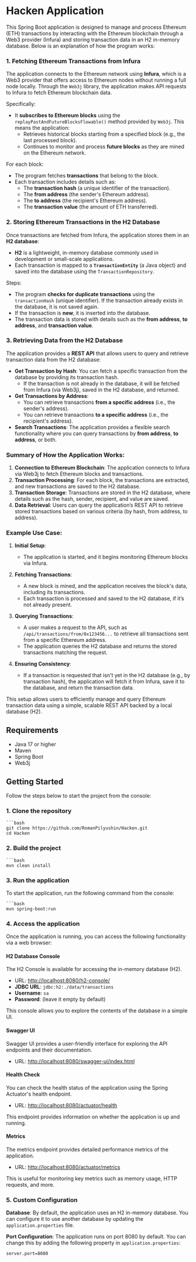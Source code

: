 
# Hacken Application

This Spring Boot application is designed to manage and process Ethereum (ETH) transactions by interacting with the Ethereum blockchain through a Web3 provider (Infura) and storing transaction data in an H2 in-memory database. Below is an explanation of how the program works:

### 1. **Fetching Ethereum Transactions from Infura**

The application connects to the Ethereum network using **Infura**, which is a Web3 provider that offers access to Ethereum nodes without running a full node locally. Through the `Web3j` library, the application makes API requests to Infura to fetch Ethereum blockchain data.

Specifically:

- It **subscribes to Ethereum blocks** using the `replayPastAndFutureBlocksFlowable()` method provided by `Web3j`. This means the application:
    - Retrieves historical blocks starting from a specified block (e.g., the last processed block).
    - Continues to monitor and process **future blocks** as they are mined on the Ethereum network.

For each block:

- The program fetches **transactions** that belong to the block.
- Each transaction includes details such as:
    - The **transaction hash** (a unique identifier of the transaction).
    - The **from address** (the sender's Ethereum address).
    - The **to address** (the recipient's Ethereum address).
    - The **transaction value** (the amount of ETH transferred).

### 2. **Storing Ethereum Transactions in the H2 Database**

Once transactions are fetched from Infura, the application stores them in an **H2 database**:

- **H2** is a lightweight, in-memory database commonly used in development or small-scale applications.
- Each transaction is mapped to a **`TransactionEntity`** (a Java object) and saved into the database using the `TransactionRepository`.

Steps:

- The program **checks for duplicate transactions** using the `transactionHash` (unique identifier). If the transaction already exists in the database, it is not saved again.
- If the transaction is **new**, it is inserted into the database.
- The transaction data is stored with details such as the **from address**, **to address**, and **transaction value**.

### 3. **Retrieving Data from the H2 Database**

The application provides a **REST API** that allows users to query and retrieve transaction data from the H2 database:

- **Get Transaction by Hash**: You can fetch a specific transaction from the database by providing its transaction hash.
    - If the transaction is not already in the database, it will be fetched from Infura (via Web3j), saved in the H2 database, and returned.
- **Get Transactions by Address**:
    - You can retrieve transactions **from a specific address** (i.e., the sender's address).
    - You can retrieve transactions **to a specific address** (i.e., the recipient's address).
- **Search Transactions**: The application provides a flexible search functionality where you can query transactions by **from address**, **to address**, or both.

### Summary of How the Application Works:

1. **Connection to Ethereum Blockchain**: The application connects to Infura via Web3j to fetch Ethereum blocks and transactions.
2. **Transaction Processing**: For each block, the transactions are extracted, and new transactions are saved to the H2 database.
3. **Transaction Storage**: Transactions are stored in the H2 database, where details such as the hash, sender, recipient, and value are saved.
4. **Data Retrieval**: Users can query the application’s REST API to retrieve stored transactions based on various criteria (by hash, from address, to address).

### Example Use Case:

1. **Initial Setup**:
    
    - The application is started, and it begins monitoring Ethereum blocks via Infura.
2. **Fetching Transactions**:
    
    - A new block is mined, and the application receives the block's data, including its transactions.
    - Each transaction is processed and saved to the H2 database, if it’s not already present.
3. **Querying Transactions**:
    
    - A user makes a request to the API, such as `/api/transactions/from/0x123456...` to retrieve all transactions sent from a specific Ethereum address.
    - The application queries the H2 database and returns the stored transactions matching the request.
4. **Ensuring Consistency**:
    
    - If a transaction is requested that isn't yet in the H2 database (e.g., by transaction hash), the application will fetch it from Infura, save it to the database, and return the transaction data.

This setup allows users to efficiently manage and query Ethereum transaction data using a simple, scalable REST API backed by a local database (H2).



## Requirements

- Java 17 or higher
- Maven
- Spring Boot
- Web3j

## Getting Started

Follow the steps below to start the project from the console:

### 1. **Clone the repository**

````
```bash
git clone https://github.com/RomanPilyushin/Hacken.git
cd Hacken
````

### 2. **Build the project**

````
```bash
mvn clean install
````


### 3. **Run the application**

To start the application, run the following command from the console:

````
```bash
mvn spring-boot:run
````


### 4. **Access the application**

Once the application is running, you can access the following functionality via a web browser:

#### H2 Database Console

The H2 Console is available for accessing the in-memory database (H2).

- URL: [http://localhost:8080/h2-console/](http://localhost:8080/h2-console/)
- **JDBC URL**: `jdbc:h2:./data/transactions`
- **Username**: `sa`
- **Password**: (leave it empty by default)

This console allows you to explore the contents of the database in a simple UI.

#### Swagger UI

Swagger UI provides a user-friendly interface for exploring the API endpoints and their documentation.

- URL: [http://localhost:8080/swagger-ui/index.html](http://localhost:8080/swagger-ui/index.html)

#### Health Check

You can check the health status of the application using the Spring Actuator's health endpoint.

- URL: [http://localhost:8080/actuator/health](http://localhost:8080/actuator/health)

This endpoint provides information on whether the application is up and running.

#### Metrics

The metrics endpoint provides detailed performance metrics of the application.

- URL: [http://localhost:8080/actuator/metrics](http://localhost:8080/actuator/metrics)

This is useful for monitoring key metrics such as memory usage, HTTP requests, and more.

### **5. Custom Configuration**

**Database**: By default, the application uses an H2 in-memory database. You can configure it to use another database by updating the `application.properties` file.

**Port Configuration**: The application runs on port 8080 by default. You can change this by adding the following property in `application.properties`:

`server.port=8080`